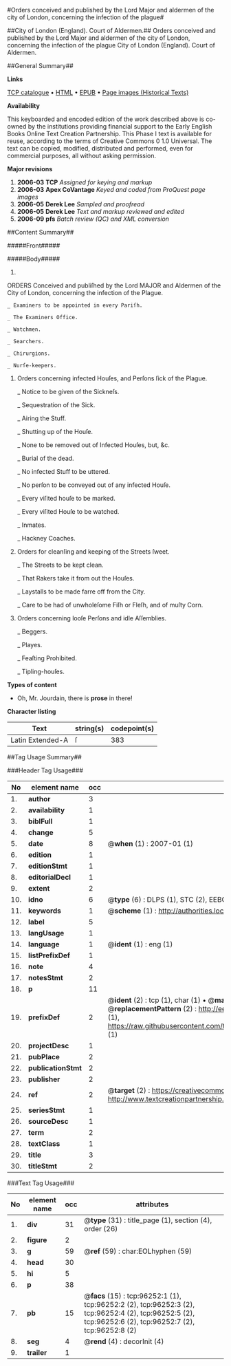 #Orders conceived and published by the Lord Major and aldermen of the city of London, concerning the infection of the plague#

##City of London (England). Court of Aldermen.##
Orders conceived and published by the Lord Major and aldermen of the city of London, concerning the infection of the plague
City of London (England). Court of Aldermen.

##General Summary##

**Links**

[TCP catalogue](http://www.ota.ox.ac.uk/tcp/)  • 
[HTML](http://tei.it.ox.ac.uk/tcp/Texts-HTML/free/A53/A53403.html)  • 
[EPUB](http://tei.it.ox.ac.uk/tcp/Texts-EPUB/free/A53/A53403.epub) • 
[Page images (Historical Texts)](https://data.historicaltexts.jisc.ac.uk/view?pubId=eebo-12988471e&pageId=eebo-12988471e-96252-1)

**Availability**

This keyboarded and encoded edition of the
	       work described above is co-owned by the institutions
	       providing financial support to the Early English Books
	       Online Text Creation Partnership. This Phase I text is
	       available for reuse, according to the terms of Creative
	       Commons 0 1.0 Universal. The text can be copied,
	       modified, distributed and performed, even for
	       commercial purposes, all without asking permission.

**Major revisions**

1. __2006-03__ __TCP__ *Assigned for keying and markup*
1. __2006-03__ __Apex CoVantage__ *Keyed and coded from ProQuest page images*
1. __2006-05__ __Derek Lee__ *Sampled and proofread*
1. __2006-05__ __Derek Lee__ *Text and markup reviewed and edited*
1. __2006-09__ __pfs__ *Batch review (QC) and XML conversion*

##Content Summary##

#####Front#####

#####Body#####

1. 
ORDERS Conceived and publiſhed by the Lord MAJOR and Aldermen of the City of London, concerning the infection of the Plague.

    _ Examiners to be appointed in every Pariſh.

    _ The Examiners Office.

    _ Watchmen.

    _ Searchers.

    _ Chirurgions.

    _ Nurſe-keepers.

1. Orders concerning infected Houſes, and Perſons ſick of the Plague.

    _ Notice to be given of the Sickneſs.

    _ Sequestration of the Sick.

    _ Airing the Stuff.

    _ Shutting up of the Houſe.

    _ None to be removed out of Infected Houſes, but, &c.

    _ Burial of the dead.

    _ No infected Stuff to be uttered.

    _ No perſon to be conveyed out of any infected Houſe.

    _ Every viſited houſe to be marked.

    _ Every viſited Houſe to be watched.

    _ Inmates.

    _ Hackney Coaches.

1. Orders for cleanſing and keeping of the Streets ſweet.

    _ The Streets to be kept clean.

    _ That Rakers take it from out the Houſes.

    _ Laystalls to be made farre off from the City.

    _ Care to be had of unwholeſome Fiſh or Fleſh, and of muſty Corn.

1. Orders concerning looſe Perſons and idle Aſſemblies.

    _ Beggers.

    _ Playes.

    _ Feaſting Prohibited.

    _ Tipling-houſes.

**Types of content**

  * Oh, Mr. Jourdain, there is **prose** in there!

**Character listing**


|Text|string(s)|codepoint(s)|
|---|---|---|
|Latin Extended-A|ſ|383|

##Tag Usage Summary##

###Header Tag Usage###

|No|element name|occ|attributes|
|---|---|---|---|
|1.|__author__|3||
|2.|__availability__|1||
|3.|__biblFull__|1||
|4.|__change__|5||
|5.|__date__|8| @__when__ (1) : 2007-01 (1)|
|6.|__edition__|1||
|7.|__editionStmt__|1||
|8.|__editorialDecl__|1||
|9.|__extent__|2||
|10.|__idno__|6| @__type__ (6) : DLPS (1), STC (2), EEBO-CITATION (1), OCLC (1), VID (1)|
|11.|__keywords__|1| @__scheme__ (1) : http://authorities.loc.gov/ (1)|
|12.|__label__|5||
|13.|__langUsage__|1||
|14.|__language__|1| @__ident__ (1) : eng (1)|
|15.|__listPrefixDef__|1||
|16.|__note__|4||
|17.|__notesStmt__|2||
|18.|__p__|11||
|19.|__prefixDef__|2| @__ident__ (2) : tcp (1), char (1)  •  @__matchPattern__ (2) : ([0-9\-]+):([0-9IVX]+) (1), (.+) (1)  •  @__replacementPattern__ (2) : http://eebo.chadwyck.com/downloadtiff?vid=$1&page=$2 (1), https://raw.githubusercontent.com/textcreationpartnership/Texts/master/tcpchars.xml#$1 (1)|
|20.|__projectDesc__|1||
|21.|__pubPlace__|2||
|22.|__publicationStmt__|2||
|23.|__publisher__|2||
|24.|__ref__|2| @__target__ (2) : https://creativecommons.org/publicdomain/zero/1.0/ (1), http://www.textcreationpartnership.org/docs/. (1)|
|25.|__seriesStmt__|1||
|26.|__sourceDesc__|1||
|27.|__term__|2||
|28.|__textClass__|1||
|29.|__title__|3||
|30.|__titleStmt__|2||


###Text Tag Usage###

|No|element name|occ|attributes|
|---|---|---|---|
|1.|__div__|31| @__type__ (31) : title_page (1), section (4), order (26)|
|2.|__figure__|2||
|3.|__g__|59| @__ref__ (59) : char:EOLhyphen (59)|
|4.|__head__|30||
|5.|__hi__|5||
|6.|__p__|38||
|7.|__pb__|15| @__facs__ (15) : tcp:96252:1 (1), tcp:96252:2 (2), tcp:96252:3 (2), tcp:96252:4 (2), tcp:96252:5 (2), tcp:96252:6 (2), tcp:96252:7 (2), tcp:96252:8 (2)|
|8.|__seg__|4| @__rend__ (4) : decorInit (4)|
|9.|__trailer__|1||
